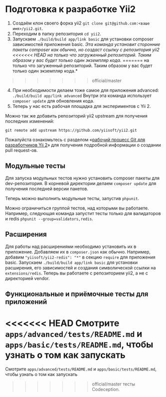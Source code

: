 Подготовка к разработке Yii2
============================

1. Создаём клон своего форка yii2 `git clone git@github.com:<ваше имя>/yii2.git`.
2. Переходим в папку репозитория `cd yii2`.
3. Запускаем `./build/build app/link basic` для установки composer зависимостей приложения basic.
   *Эта команда установит сторонние пакеты composer как обычно, но создаст ссылку с репозитория yii2 
<<<<<<< HEAD
   на только что загруженный репозиторий. Таким образом у вас будет только один экземпляр кода.*
=======
   на только что загуженный репозиторий. Таким образом у вас будет только один экземпляр кода.*
>>>>>>> official/master
4. При необходимости делаем тоже самое для приложения advanced: `./build/build app/link advanced`
   Внутри эта команда использует `composer update` для обновления кода.
5. Теперь у нас есть рабочая площадка для экспериментов с Yii 2.

Можно так же добавить репозиторий yii2 upstream для получения последних изменений:

```
git remote add upstream https://github.com/yiisoft/yii2.git
```

Пожалуйста ознакомьтесь с  разделом «[рабочий процесс Git для разработчиков Yii 2](git-workflow.md)» 
для получения подробной информации о создании pull request-ов.

Модульные тесты
---------------

Для запуска модульных тестов нужно установить composer пакеты для dev-репозитория.
В корневой директории делаем `composer update` для получения последней версии пакетов.

Теперь можно выполнить модульные тесты, запустив `phpunit`.

Можно ограничиться группой тестов, над которыми вы работаете. Например, следующая команда запустит тесты только для
валидаторов и redis `phpunit --group=validators,redis`.

Расширения
----------

Для работы над расширениями необходимо установить их в приложение. Добавляем их в `composer.json` как обычно. Например,
добавим `"yiisoft/yii2-redis": "*"` в секцию `require` для приложения basic.
Запускаем `./build/build app/link basic` для установки расширения, его зависимостей и создания символической 
ссылки на `extensions/redis`. Теперь вы работаете с репозиторием yii2, а не с директорией vendor.

Функциональные и приёмочные тесты для приложений
------------------------------------------------

<<<<<<< HEAD
Смотрите `apps/advanced/tests/README.md` и `apps/basic/tests/README.md`, чтобы узнать о том как запускать
=======
Cмотрите `apps/advanced/tests/README.md` и `apps/basic/tests/README.md`, чтобы узнать о том как запускать
>>>>>>> official/master
тесты Codeception.

